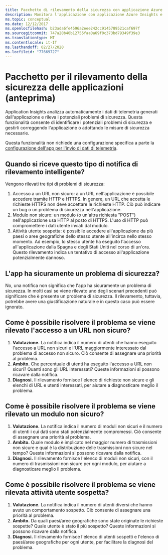 ```yaml
---
title: Pacchetto di rilevamento della sicurezza con applicazione Azure Insights
description: Monitora l'applicazione con applicazione Azure Insights e il rilevamento intelligente per i potenziali problemi di sicurezza.
ms.topic: conceptual
ms.date: 12/12/2017
ms.openlocfilehash: b23ada6fe4596a2eee242cc9145789521caf697f
ms.sourcegitcommit: 747a20b40b12755faa0a69f0c373bd79349f39e3
ms.translationtype: MT
ms.contentlocale: it-IT
ms.lasthandoff: 02/27/2020
ms.locfileid: "77669727"
---
```

# <a name="application-security-detection-pack-preview"></a>Pacchetto per il rilevamento della sicurezza delle applicazioni (anteprima)

Application Insights analizza automaticamente i dati di telemetria generati dall'applicazione e rileva i potenziali problemi di sicurezza. Questa funzionalità consente di identificare i potenziali problemi di sicurezza e gestirli correggendo l'applicazione o adottando le misure di sicurezza necessarie.

Questa funzionalità non richiede una configurazione specifica a parte la [configurazione dell'app per l'invio di dati di telemetria](https://docs.microsoft.com/azure/application-insights/app-insights-usage-overview).

## <a name="when-would-i-get-this-type-of-smart-detection-notification"></a>Quando si riceve questo tipo di notifica di rilevamento intelligente?
Vengono rilevati tre tipi di problemi di sicurezza:
1. Accesso a un URL non sicuro: a un URL nell'applicazione è possibile accedere tramite HTTP e HTTPS. In genere, un URL che accetta le richieste HTTPS non deve accettare le richieste HTTP. Ciò può indicare un bug o un problema di sicurezza nell'applicazione.
2. Modulo non sicuro: un modulo (o un'altra richiesta "POST") nell'applicazione usa HTTP al posto di HTTPS. L'uso di HTTP può compromettere i dati utente inviati dal modulo.
3. Attività utente sospetta: è possibile accedere all'applicazione da più paesi o aree geografiche dello stesso utente all'incirca nello stesso momento. Ad esempio, lo stesso utente ha eseguito l'accesso all'applicazione dalla Spagna e degli Stati Uniti nel corso di un'ora. Questo rilevamento indica un tentativo di accesso all'applicazione potenzialmente dannoso.

## <a name="does-my-app-definitely-have-a-security-issue"></a>L'app ha sicuramente un problema di sicurezza?
No, una notifica non significa che l'app ha sicuramente un problema di sicurezza. In molti casi se viene rilevato uno degli scenari precedenti può significare che è presente un problema di sicurezza. Il rilevamento, tuttavia, potrebbe avere una giustificazione naturale e in questo caso può essere ignorato.

## <a name="how-do-i-fix-the-insecure-url-access-detection"></a>Come è possibile risolvere il problema se viene rilevato l'accesso a un URL non sicuro?
1. **Valutazione.** La notifica indica il numero di utenti che hanno eseguito l'accesso a URL non sicuri e l'URL maggiormente interessato dal problema di accesso non sicuro. Ciò consente di assegnare una priorità al problema.
2. **Ambito.** Che percentuale di utenti ha eseguito l'accesso a URL non sicuri? Quanti sono gli URL interessati? Queste informazioni si possono ricavare dalla notifica.
3. **Diagnosi.** Il rilevamento fornisce l'elenco di richieste non sicure e gli elenchi di URL e utenti interessati, per aiutare a diagnosticare meglio il problema.

## <a name="how-do-i-fix-the-insecure-form-detection"></a>Come è possibile risolvere il problema se viene rilevato un modulo non sicuro?
1. **Valutazione.** La notifica indica il numero di moduli non sicuri e il numero di utenti i cui dati sono stati potenzialmente compromessi. Ciò consente di assegnare una priorità al problema.
2. **Ambito.** Quale modulo è implicato nel maggior numero di trasmissioni non sicure e qual è la distribuzione delle trasmissioni non sicure nel tempo? Queste informazioni si possono ricavare dalla notifica.
3. **Diagnosi.** Il rilevamento fornisce l'elenco di moduli non sicuri, con il numero di trasmissioni non sicure per ogni modulo, per aiutare a diagnosticare meglio il problema.

## <a name="how-do-i-fix-the-suspicious-user-activity-detection"></a>Come è possibile risolvere il problema se viene rilevata attività utente sospetta?
1. **Valutazione.** La notifica indica il numero di utenti diversi che hanno avuto un comportamento sospetto. Ciò consente di assegnare una priorità al problema.
2. **Ambito.** Da quali paesi/aree geografiche sono state originate le richieste sospette? Quale utente è stato il più sospetto? Queste informazioni si possono ricavare dalla notifica.
3. **Diagnosi.** Il rilevamento fornisce l'elenco di utenti sospetti e l'elenco di paesi/aree geografiche per ogni utente, per facilitare la diagnosi del problema.
